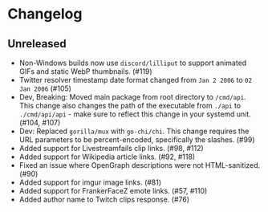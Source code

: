 # Changelog

## Unreleased

- Non-Windows builds now use `discord/lilliput` to support animated GIFs and static WebP thumbnails. (#119)
- Twitter resolver timestamp date format changed from `Jan 2 2006` to `02 Jan 2006` (#105)
- Dev, Breaking: Moved main package from root directory to `/cmd/api`. This change also changes the path of the executable from `./api` to `./cmd/api/api` - make sure to reflect this change in your systemd unit. (#104, #107)
- Dev: Replaced `gorilla/mux` with `go-chi/chi`. This change requires the URL parameters to be percent-encoded, specifically the slashes. (#99)
- Added support for Livestreamfails clip links. (#98, #112)
- Added support for Wikipedia article links. (#92, #118)
- Fixed an issue where OpenGraph descriptions were not HTML-sanitized. (#90)
- Added support for imgur image links. (#81)
- Added support for FrankerFaceZ emote links. (#57, #110)
- Added author name to Twitch clips response. (#76)
